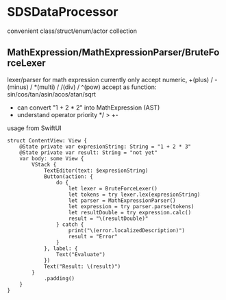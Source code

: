 # SDSDataProcessor

convenient class/struct/enum/actor collection

## MathExpression/MathExpressionParser/BruteForceLexer

lexer/parser for math expression 
currently only accept numeric, +(plus) / -(minus) / *(multi) / /(div) / ^(pow)
accept as function: sin/cos/tan/asin/acos/atan/sqrt

- can convert "1 + 2 * 2" into MathExpression (AST)
- understand operator priority */ > +-

usage from SwiftUI
```
struct ContentView: View {
    @State private var expresionString: String = "1 + 2 * 3"
    @State private var result: String = "not yet"
    var body: some View {
        VStack {
            TextEditor(text: $expresionString)
            Button(action: {
                do {
                    let lexer = BruteForceLexer()
                    let tokens = try lexer.lex(expresionString)
                    let parser = MathExpressionParser()
                    let expression = try parser.parse(tokens)
                    let resultDouble = try expression.calc()
                    result = "\(resultDouble)"
                } catch {
                    print("\(error.localizedDescription)")
                    result = "Error"
                }
            }, label: {
                Text("Evaluate")
            })
            Text("Result: \(result)")
        }
            .padding()
    }
}
```
